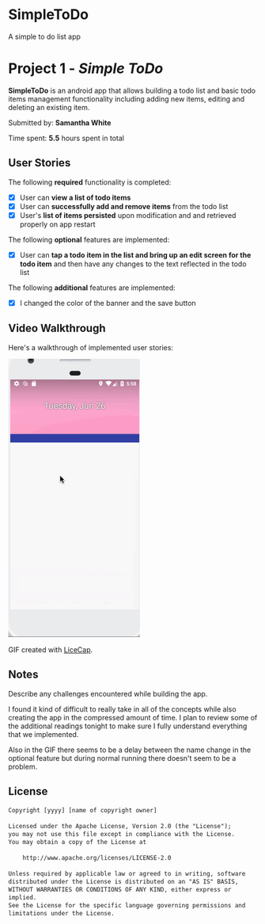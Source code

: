 # SimpleToDo
A simple to do list app


# Project 1 - *Simple ToDo*

**SimpleToDo** is an android app that allows building a todo list and basic todo items management functionality including adding new items, editing and deleting an existing item.

Submitted by: **Samantha White**

Time spent: **5.5** hours spent in total

## User Stories

The following **required** functionality is completed:

* [x] User can **view a list of todo items**
* [x] User can **successfully add and remove items** from the todo list
* [x] User's **list of items persisted** upon modification and and retrieved properly on app restart

The following **optional** features are implemented:

* [x] User can **tap a todo item in the list and bring up an edit screen for the todo item** and then have any changes to the text reflected in the todo list

The following **additional** features are implemented:

* [x] I changed the color of the banner and the save button 

## Video Walkthrough

Here's a walkthrough of implemented user stories:

![Walkthrough](Gifsimpletodo.gif)

GIF created with [LiceCap](http://www.cockos.com/licecap/).

## Notes

Describe any challenges encountered while building the app.

I found it kind of difficult to really take in all of the concepts while also creating the app in the compressed amount of time. I plan to review some of the additional readings tonight to make sure I fully understand everything that we implemented. 

Also in the GIF there seems to be a delay between the name change in the optional feature but during normal running there doesn't seem to be a problem. 

## License

    Copyright [yyyy] [name of copyright owner]

    Licensed under the Apache License, Version 2.0 (the "License");
    you may not use this file except in compliance with the License.
    You may obtain a copy of the License at

        http://www.apache.org/licenses/LICENSE-2.0

    Unless required by applicable law or agreed to in writing, software
    distributed under the License is distributed on an "AS IS" BASIS,
    WITHOUT WARRANTIES OR CONDITIONS OF ANY KIND, either express or implied.
    See the License for the specific language governing permissions and
    limitations under the License.
